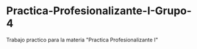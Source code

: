 # Practica-Profesionalizante-I-Grupo-4
Trabajo practico para la materia "Practica Profesionalizante I"
